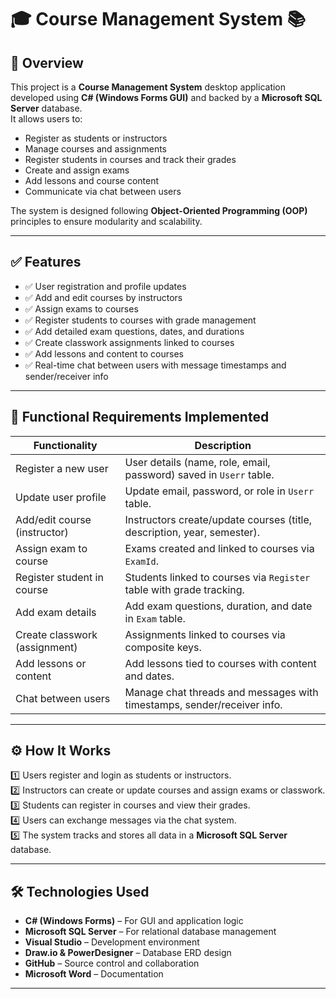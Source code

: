 # 🎓 Course Management System 📚

## 📌 Overview  
This project is a **Course Management System** desktop application developed using **C# (Windows Forms GUI)** and backed by a **Microsoft SQL Server** database.  
It allows users to:

- Register as students or instructors  
- Manage courses and assignments  
- Register students in courses and track their grades  
- Create and assign exams  
- Add lessons and course content  
- Communicate via chat between users  

The system is designed following **Object-Oriented Programming (OOP)** principles to ensure modularity and scalability.

---

## ✅ Features  
- ✅ User registration and profile updates  
- ✅ Add and edit courses by instructors  
- ✅ Assign exams to courses  
- ✅ Register students to courses with grade management  
- ✅ Add detailed exam questions, dates, and durations  
- ✅ Create classwork assignments linked to courses  
- ✅ Add lessons and content to courses  
- ✅ Real-time chat between users with message timestamps and sender/receiver info  

---

## 🧾 Functional Requirements Implemented  

| Functionality               | Description                                                                                      |
|----------------------------|--------------------------------------------------------------------------------------------------|
| Register a new user         | User details (name, role, email, password) saved in `Userr` table.                               |
| Update user profile         | Update email, password, or role in `Userr` table.                                               |
| Add/edit course (instructor)| Instructors create/update courses (title, description, year, semester).                         |
| Assign exam to course       | Exams created and linked to courses via `ExamId`.                                               |
| Register student in course  | Students linked to courses via `Register` table with grade tracking.                            |
| Add exam details            | Add exam questions, duration, and date in `Exam` table.                                        |
| Create classwork (assignment)| Assignments linked to courses via composite keys.                                             |
| Add lessons or content      | Add lessons tied to courses with content and dates.                                            |
| Chat between users          | Manage chat threads and messages with timestamps, sender/receiver info.                        |

---

## ⚙️ How It Works  
1️⃣ Users register and login as students or instructors.  
2️⃣ Instructors can create or update courses and assign exams or classwork.  
3️⃣ Students can register in courses and view their grades.  
4️⃣ Users can exchange messages via the chat system.  
5️⃣ The system tracks and stores all data in a **Microsoft SQL Server** database.  

---

## 🛠️ Technologies Used  
- **C# (Windows Forms)** – For GUI and application logic  
- **Microsoft SQL Server** – For relational database management  
- **Visual Studio** – Development environment  
- **Draw.io & PowerDesigner** – Database ERD design  
- **GitHub** – Source control and collaboration  
- **Microsoft Word** – Documentation  

---
